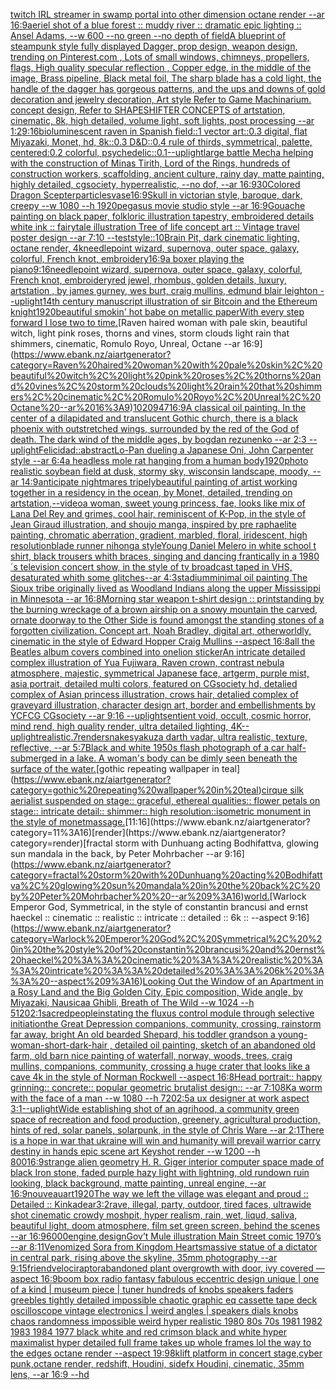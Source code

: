 [twitch IRL streamer in swamp portal into other dimension octane render --ar 16:9](https://www.ebank.nz/aiartgenerator?category=twitch%20IRL%20streamer%20in%20swamp%20portal%20into%20other%20dimension%20octane%20render%20--ar%2016%3A9)[aeriel shot of a blue forest :: muddy river :: dramatic epic lighting :: Ansel Adams, --w 600 --no green --no depth of field](https://www.ebank.nz/aiartgenerator?category=aeriel%20shot%20of%20a%20blue%20forest%20%3A%3A%20muddy%20river%20%3A%3A%20dramatic%20epic%20lighting%20%3A%3A%20Ansel%20Adams%2C%20--w%20600%20--no%20green%20--no%20depth%20of%20field)[A blueprint of steampunk style fully displayed Dagger, prop design, weapon design,  trending on Pinterest.com , Lots of small windows, chimneys, propellers, flags, High quality specular reflection ,  Copper  edge, in the middle of the image, Brass pipeline,  Black metal foil,  The sharp blade has a cold light, the handle of the dagger has gorgeous patterns, and the ups and downs of gold decoration and jewelry decoration, Art style Refer to Game Machinarium.  concept design, Refer to SHAPESHIFTER CONCEPTS  of artstation, cinematic,  8k, high detailed,  volume light,  soft lights,  post processing    --ar 1:2](https://www.ebank.nz/aiartgenerator?category=A%20blueprint%20of%20steampunk%20style%20fully%20displayed%20Dagger%2C%20prop%20design%2C%20weapon%20design%2C%20%20trending%20on%20Pinterest.com%20%2C%20Lots%20of%20small%20windows%2C%20chimneys%2C%20propellers%2C%20flags%2C%20High%20quality%20specular%20reflection%20%2C%20%20Copper%20%20edge%2C%20in%20the%20middle%20of%20the%20image%2C%20Brass%20pipeline%2C%20%20Black%20metal%20foil%2C%20%20The%20sharp%20blade%20has%20a%20cold%20light%2C%20the%20handle%20of%20the%20dagger%20has%20gorgeous%20patterns%2C%20and%20the%20ups%20and%20downs%20of%20gold%20decoration%20and%20jewelry%20decoration%2C%20Art%20style%20Refer%20to%20Game%20Machinarium.%20%20concept%20design%2C%20Refer%20to%20SHAPESHIFTER%20CONCEPTS%20%20of%20artstation%2C%20cinematic%2C%20%208k%2C%20high%20detailed%2C%20%20volume%20light%2C%20%20soft%20lights%2C%20%20post%20processing%20%20%20%20--ar%201%3A2)[9:16](https://www.ebank.nz/aiartgenerator?category=9%3A16)[bioluminescent raven in Spanish field::1 vector art::0.3 digital, flat Miyazaki, Monet, hd, 8k::0.3 D&D::0.4 rule of thirds, symmetrical, palette, centered:0.2 colorful, psychedelic::0.1](https://www.ebank.nz/aiartgenerator?category=bioluminescent%20raven%20in%20Spanish%20field%3A%3A1%20vector%20art%3A%3A0.3%20digital%2C%20flat%20Miyazaki%2C%20Monet%2C%20hd%2C%208k%3A%3A0.3%20D%26D%3A%3A0.4%20rule%20of%20thirds%2C%20symmetrical%2C%20palette%2C%20centered%3A0.2%20colorful%2C%20psychedelic%3A%3A0.1)[--uplight](https://www.ebank.nz/aiartgenerator?category=--uplight)[large battle Mecha helping with the construction of Minas Tirith, Lord of the Rings, hundreds of construction workers, scaffolding, ancient culture, rainy day, matte painting, highly detailed, cgsociety, hyperrealistic, --no dof, --ar 16:9](https://www.ebank.nz/aiartgenerator?category=large%20battle%20Mecha%20helping%20with%20the%20construction%20of%20Minas%20Tirith%2C%20Lord%20of%20the%20Rings%2C%20hundreds%20of%20construction%20workers%2C%20scaffolding%2C%20ancient%20culture%2C%20rainy%20day%2C%20matte%20painting%2C%20highly%20detailed%2C%20cgsociety%2C%20hyperrealistic%2C%20--no%20dof%2C%20--ar%2016%3A9)[30](https://www.ebank.nz/aiartgenerator?category=30)[Colored Dragon Scepter](https://www.ebank.nz/aiartgenerator?category=Colored%20Dragon%20Scepter)[particles](https://www.ebank.nz/aiartgenerator?category=particles)[vase](https://www.ebank.nz/aiartgenerator?category=vase)[16:9](https://www.ebank.nz/aiartgenerator?category=16%3A9)[Skull in victorian style, baroque, dark, creepy --w 1080 --h 1920](https://www.ebank.nz/aiartgenerator?category=Skull%20in%20victorian%20style%2C%20baroque%2C%20dark%2C%20creepy%20--w%201080%20--h%201920)[pegasus movie studio style --ar 16:9](https://www.ebank.nz/aiartgenerator?category=pegasus%20movie%20studio%20style%20--ar%2016%3A9)[Gouache painting on black paper, folkloric illustration tapestry, embroidered details white ink :: fairytale illustration Tree of life concept art :: Vintage travel poster design --ar 7:10 --test](https://www.ebank.nz/aiartgenerator?category=Gouache%20painting%20on%20black%20paper%2C%20folkloric%20illustration%20tapestry%2C%20embroidered%20details%20white%20ink%20%3A%3A%20fairytale%20illustration%20Tree%20of%20life%20concept%20art%20%3A%3A%20Vintage%20travel%20poster%20design%20--ar%207%3A10%20--test)[style::10](https://www.ebank.nz/aiartgenerator?category=style%3A%3A10)[Brain Pit, dark cinematic lighting, octane render, 4k](https://www.ebank.nz/aiartgenerator?category=Brain%20Pit%2C%20dark%20cinematic%20lighting%2C%20octane%20render%2C%204k)[needlepoint wizard, supernova, outer space, galaxy, colorful, French knot, embroidery](https://www.ebank.nz/aiartgenerator?category=needlepoint%20wizard%2C%20supernova%2C%20outer%20space%2C%20galaxy%2C%20colorful%2C%20French%20knot%2C%20embroidery)[16:9](https://www.ebank.nz/aiartgenerator?category=16%3A9)[a boxer playing the piano](https://www.ebank.nz/aiartgenerator?category=a%20boxer%20playing%20the%20piano)[9:16](https://www.ebank.nz/aiartgenerator?category=9%3A16)[needlepoint wizard, supernova, outer space, galaxy, colorful, French knot, embroidery](https://www.ebank.nz/aiartgenerator?category=needlepoint%20wizard%2C%20supernova%2C%20outer%20space%2C%20galaxy%2C%20colorful%2C%20French%20knot%2C%20embroidery)[red jewel, rhombus, golden details, luxury, artstation , by james gurney, wes burt, craig mullins, edmund blair leighton  --uplight](https://www.ebank.nz/aiartgenerator?category=red%20jewel%2C%20rhombus%2C%20golden%20details%2C%20luxury%2C%20artstation%20%2C%20by%20james%20gurney%2C%20wes%20burt%2C%20craig%20mullins%2C%20edmund%20blair%20leighton%20%20--uplight)[14th century manuscript illustration of sir Bitcoin and the Ethereum knight](https://www.ebank.nz/aiartgenerator?category=14th%20century%20manuscript%20illustration%20of%20sir%20Bitcoin%20and%20the%20Ethereum%20knight)[1920](https://www.ebank.nz/aiartgenerator?category=1920)[beautiful smokin' hot babe on metallic paper](https://www.ebank.nz/aiartgenerator?category=beautiful%20smokin%27%20hot%20babe%20on%20metallic%20paper)[With every step forward I lose two to time.](https://www.ebank.nz/aiartgenerator?category=With%20every%20step%20forward%20I%20lose%20two%20to%20time.)[Raven haired woman with pale skin, beautiful witch, light pink roses, thorns and vines, storm clouds light rain that shimmers, cinematic, Romulo Royo, Unreal, Octane --ar 16:9](https://www.ebank.nz/aiartgenerator?category=Raven%20haired%20woman%20with%20pale%20skin%2C%20beautiful%20witch%2C%20light%20pink%20roses%2C%20thorns%20and%20vines%2C%20storm%20clouds%20light%20rain%20that%20shimmers%2C%20cinematic%2C%20Romulo%20Royo%2C%20Unreal%2C%20Octane%20--ar%2016%3A9)[1020947](https://www.ebank.nz/aiartgenerator?category=1020947)[16:9](https://www.ebank.nz/aiartgenerator?category=16%3A9)[A classical oil painting. In the center of a dilapidated and translucent Gothic church, there is a black phoenix with outstretched wings, surrounded by the red of the God of death. The dark wind of the middle ages, by bogdan rezunenko --ar 2:3 --uplight](https://www.ebank.nz/aiartgenerator?category=A%20classical%20oil%20painting.%20In%20the%20center%20of%20a%20dilapidated%20and%20translucent%20Gothic%20church%2C%20there%20is%20a%20black%20phoenix%20with%20outstretched%20wings%2C%20surrounded%20by%20the%20red%20of%20the%20God%20of%20death.%20The%20dark%20wind%20of%20the%20middle%20ages%2C%20by%20bogdan%20rezunenko%20--ar%202%3A3%20--uplight)[Felicidad::abstract](https://www.ebank.nz/aiartgenerator?category=Felicidad%3A%3Aabstract)[Lo-Pan dueling a Japanese Oni, John Carpenter style --ar 6:4](https://www.ebank.nz/aiartgenerator?category=Lo-Pan%20dueling%20a%20Japanese%20Oni%2C%20John%20Carpenter%20style%20--ar%206%3A4)[a headless mole rat hanging from a human body](https://www.ebank.nz/aiartgenerator?category=a%20headless%20mole%20rat%20hanging%20from%20a%20human%20body)[1920](https://www.ebank.nz/aiartgenerator?category=1920)[photo realistic soybean field at dusk, stormy sky, wisconsin landscape, moody, --ar 14:9](https://www.ebank.nz/aiartgenerator?category=photo%20realistic%20soybean%20field%20at%20dusk%2C%20stormy%20sky%2C%20wisconsin%20landscape%2C%20moody%2C%20--ar%2014%3A9)[anticipate nightmares tripely](https://www.ebank.nz/aiartgenerator?category=anticipate%20nightmares%20tripely)[beautiful painting of artist working together in a residency in the ocean, by Monet, detailed, trending on artstation,](https://www.ebank.nz/aiartgenerator?category=beautiful%20painting%20of%20artist%20working%20together%20in%20a%20residency%20in%20the%20ocean%2C%20by%20Monet%2C%20detailed%2C%20trending%20on%20artstation%2C)[--video](https://www.ebank.nz/aiartgenerator?category=--video)[a woman, sweet young princess, fae, looks like mix of Lana Del Rey and grimes, cool hair, reminiscent of K-Pop, in the style of Jean Giraud illustration, and shoujo manga, inspired by pre raphaelite painting, chromatic aberration, gradient, marbled, floral, iridescent, high resolution](https://www.ebank.nz/aiartgenerator?category=a%20woman%2C%20sweet%20young%20princess%2C%20fae%2C%20looks%20like%20mix%20of%20Lana%20Del%20Rey%20and%20grimes%2C%20cool%20hair%2C%20reminiscent%20of%20K-Pop%2C%20in%20the%20style%20of%20Jean%20Giraud%20illustration%2C%20and%20shoujo%20manga%2C%20inspired%20by%20pre%20raphaelite%20painting%2C%20chromatic%20aberration%2C%20gradient%2C%20marbled%2C%20floral%2C%20iridescent%2C%20high%20resolution)[blade runner nihonga style](https://www.ebank.nz/aiartgenerator?category=blade%20runner%20nihonga%20style)[Young Daniel Melero in white school t shirt, black trousers whith braces, singing and dancing frantically in a 1980´s television concert show, in the style of tv broadcast taped in VHS, desaturated whith some glitches--ar 4:3](https://www.ebank.nz/aiartgenerator?category=Young%20Daniel%20Melero%20in%20white%20school%20t%20shirt%2C%20black%20trousers%20whith%20braces%2C%20singing%20and%20dancing%20frantically%20in%20a%201980%C2%B4s%20television%20concert%20show%2C%20in%20the%20style%20of%20tv%20broadcast%20taped%20in%20VHS%2C%20desaturated%20whith%20some%20glitches--ar%204%3A3)[stadium](https://www.ebank.nz/aiartgenerator?category=stadium)[minimal oil painting The Sioux tribe originally lived as Woodland Indians along the upper Mississippi in Minnesota --ar 16:8](https://www.ebank.nz/aiartgenerator?category=minimal%20oil%20painting%20The%20Sioux%20tribe%20originally%20lived%20as%20Woodland%20Indians%20along%20the%20upper%20Mississippi%20in%20Minnesota%20--ar%2016%3A8)[Morning star weapon t-shirt design :: print](https://www.ebank.nz/aiartgenerator?category=Morning%20star%20weapon%20t-shirt%20design%20%3A%3A%20print)[standing by the burning wreckage of a brown airship on a snowy mountain the carved, ornate doorway to the Other Side is found amongst the standing stones of a forgotten civilization. Concept art, Noah Bradley, digital art, otherworldly, cinematic in the style of Edward Hopper Craig Mullins --aspect 16:8](https://www.ebank.nz/aiartgenerator?category=standing%20by%20the%20burning%20wreckage%20of%20a%20brown%20airship%20on%20a%20snowy%20mountain%20the%20carved%2C%20ornate%20doorway%20to%20the%20Other%20Side%20is%20found%20amongst%20the%20standing%20stones%20of%20a%20forgotten%20civilization.%20Concept%20art%2C%20Noah%20Bradley%2C%20digital%20art%2C%20otherworldly%2C%20cinematic%20in%20the%20style%20of%20Edward%20Hopper%20Craig%20Mullins%20--aspect%2016%3A8)[all the Beatles album covers combined into one](https://www.ebank.nz/aiartgenerator?category=all%20the%20Beatles%20album%20covers%20combined%20into%20one)[lion sticker](https://www.ebank.nz/aiartgenerator?category=lion%20sticker)[An intricate detailed complex illustration of Yua Fujiwara, Raven crown, contrast nebula atmosphere, majestic, symmetrical Japanese face, artgerm, purple mist, asia portrait, detailed multi colors, featured on CGsociety hd, detalied complex of Asian princess illustration, crows hair, detalied complex of graveyard illustration, character design art, border and embellishments by YCFCG CGsociety --ar 9:16 --uplight](https://www.ebank.nz/aiartgenerator?category=An%20intricate%20detailed%20complex%20illustration%20of%20Yua%20Fujiwara%2C%20Raven%20crown%2C%20contrast%20nebula%20atmosphere%2C%20majestic%2C%20symmetrical%20Japanese%20face%2C%20artgerm%2C%20purple%20mist%2C%20asia%20portrait%2C%20detailed%20multi%20colors%2C%20featured%20on%20CGsociety%20hd%2C%20detalied%20complex%20of%20Asian%20princess%20illustration%2C%20crows%20hair%2C%20detalied%20complex%20of%20graveyard%20illustration%2C%20character%20design%20art%2C%20border%20and%20embellishments%20by%20YCFCG%20CGsociety%20--ar%209%3A16%20--uplight)[sentient void, occult, cosmic horror, mind rend, high quality render, ultra detailed lighting, 4K](https://www.ebank.nz/aiartgenerator?category=sentient%20void%2C%20occult%2C%20cosmic%20horror%2C%20mind%20rend%2C%20high%20quality%20render%2C%20ultra%20detailed%20lighting%2C%204K)[--uplight](https://www.ebank.nz/aiartgenerator?category=--uplight)[realistic](https://www.ebank.nz/aiartgenerator?category=realistic)[.7](https://www.ebank.nz/aiartgenerator?category=.7)[render](https://www.ebank.nz/aiartgenerator?category=render)[snakes](https://www.ebank.nz/aiartgenerator?category=snakes)[yakuza darth vadar, ultra realistic, texture, reflective, --ar 5:7](https://www.ebank.nz/aiartgenerator?category=yakuza%20darth%20vadar%2C%20ultra%20realistic%2C%20texture%2C%20reflective%2C%20--ar%205%3A7)[Black and white 1950s flash photograph of a car half-submerged in a lake. A woman's body can be dimly seen beneath the surface of the water.](https://www.ebank.nz/aiartgenerator?category=Black%20and%20white%201950s%20flash%20photograph%20of%20a%20car%20half-submerged%20in%20a%20lake.%20A%20woman%27s%20body%20can%20be%20dimly%20seen%20beneath%20the%20surface%20of%20the%20water.)[gothic repeating wallpaper in teal](https://www.ebank.nz/aiartgenerator?category=gothic%20repeating%20wallpaper%20in%20teal)[cirque silk aerialist suspended on stage:: graceful, ethereal qualities:: flower petals on stage:: intricate detail:: shimmer:: high resolution::](https://www.ebank.nz/aiartgenerator?category=cirque%20silk%20aerialist%20suspended%20on%20stage%3A%3A%20graceful%2C%20ethereal%20qualities%3A%3A%20flower%20petals%20on%20stage%3A%3A%20intricate%20detail%3A%3A%20shimmer%3A%3A%20high%20resolution%3A%3A)[isometric monument in the style of monet](https://www.ebank.nz/aiartgenerator?category=isometric%20monument%20in%20the%20style%20of%20monet)[massage.](https://www.ebank.nz/aiartgenerator?category=massage.)[11:16](https://www.ebank.nz/aiartgenerator?category=11%3A16)[render](https://www.ebank.nz/aiartgenerator?category=render)[fractal storm with Dunhuang acting Bodhifattva, glowing sun mandala in the back, by Peter Mohrbacher  --ar 9:16](https://www.ebank.nz/aiartgenerator?category=fractal%20storm%20with%20Dunhuang%20acting%20Bodhifattva%2C%20glowing%20sun%20mandala%20in%20the%20back%2C%20by%20Peter%20Mohrbacher%20%20--ar%209%3A16)[world.](https://www.ebank.nz/aiartgenerator?category=world.)[Warlock Emperor God, Symmetrical,  in the style of constantin brancusi and ernst haeckel :: cinematic :: realistic :: intricate :: detailed :: 6k :: --aspect 9:16](https://www.ebank.nz/aiartgenerator?category=Warlock%20Emperor%20God%2C%20Symmetrical%2C%20%20in%20the%20style%20of%20constantin%20brancusi%20and%20ernst%20haeckel%20%3A%3A%20cinematic%20%3A%3A%20realistic%20%3A%3A%20intricate%20%3A%3A%20detailed%20%3A%3A%206k%20%3A%3A%20--aspect%209%3A16)[Looking Out the Window of an Apartment in a Rosy Land and the Big Golden City, Epic composition, Wide angle, by Miyazaki, Nausicaa Ghibli, Breath of The Wild --w 1024 --h 5120](https://www.ebank.nz/aiartgenerator?category=Looking%20Out%20the%20Window%20of%20an%20Apartment%20in%20a%20Rosy%20Land%20and%20the%20Big%20Golden%20City%2C%20Epic%20composition%2C%20Wide%20angle%2C%20by%20Miyazaki%2C%20Nausicaa%20Ghibli%2C%20Breath%20of%20The%20Wild%20--w%201024%20--h%205120)[2:1](https://www.ebank.nz/aiartgenerator?category=2%3A1)[sacred](https://www.ebank.nz/aiartgenerator?category=sacred)[people](https://www.ebank.nz/aiartgenerator?category=people)[instating the fluxus control module through selective initiation](https://www.ebank.nz/aiartgenerator?category=instating%20the%20fluxus%20control%20module%20through%20selective%20initiation)[the Great Depression  companions, community, crossing, rainstorm far away, bright An old bearded Shepard, his toddler grandson a young-woman-short-dark-hair , detailed oil painting, sketch of an abandoned old farm, old barn nice painting of waterfall, norway, woods, trees, craig mullins,  companions, community, crossing a huge crater that looks like a cave 4k in the style of Norman Rockwell --aspect 16:8](https://www.ebank.nz/aiartgenerator?category=the%20Great%20Depression%20%20companions%2C%20community%2C%20crossing%2C%20rainstorm%20far%20away%2C%20bright%20An%20old%20bearded%20Shepard%2C%20his%20toddler%20grandson%20a%20young-woman-short-dark-hair%20%2C%20detailed%20oil%20painting%2C%20sketch%20of%20an%20abandoned%20old%20farm%2C%20old%20barn%20nice%20painting%20of%20waterfall%2C%20norway%2C%20woods%2C%20trees%2C%20craig%20mullins%2C%20%20companions%2C%20community%2C%20crossing%20a%20huge%20crater%20that%20looks%20like%20a%20cave%204k%20in%20the%20style%20of%20Norman%20Rockwell%20--aspect%2016%3A8)[Head portrait:: happy grinning:: concrete:: popular geometric brutalist design:: --ar 7:10](https://www.ebank.nz/aiartgenerator?category=Head%20portrait%3A%3A%20happy%20grinning%3A%3A%20concrete%3A%3A%20popular%20geometric%20brutalist%20design%3A%3A%20--ar%207%3A10)[8K](https://www.ebank.nz/aiartgenerator?category=8K)[a worm with the face of a man --w 1080 --h 720](https://www.ebank.nz/aiartgenerator?category=a%20worm%20with%20the%20face%20of%20a%20man%20--w%201080%20--h%20720)[2:5](https://www.ebank.nz/aiartgenerator?category=2%3A5)[a ux designer at work aspect 3:1](https://www.ebank.nz/aiartgenerator?category=a%20ux%20designer%20at%20work%20aspect%203%3A1)[--uplight](https://www.ebank.nz/aiartgenerator?category=--uplight)[Wide establishing shot of an agrihood, a community green space of recreation and food production, greenery, agricultural production, hints of red, solar panels, solarpunk, in the style of Chris Ware --ar 2:1](https://www.ebank.nz/aiartgenerator?category=Wide%20establishing%20shot%20of%20an%20agrihood%2C%20a%20community%20green%20space%20of%20recreation%20and%20food%20production%2C%20greenery%2C%20agricultural%20production%2C%20hints%20of%20red%2C%20solar%20panels%2C%20solarpunk%2C%20in%20the%20style%20of%20Chris%20Ware%20--ar%202%3A1)[There is a hope in war that ukraine will win and humanity will prevail warrior carry destiny in hands epic scene art Keyshot render --w 1200 --h 800](https://www.ebank.nz/aiartgenerator?category=There%20is%20a%20hope%20in%20war%20that%20ukraine%20will%20win%20and%20humanity%20will%20prevail%20warrior%20carry%20destiny%20in%20hands%20epic%20scene%20art%20Keyshot%20render%20--w%201200%20--h%20800)[16:9](https://www.ebank.nz/aiartgenerator?category=16%3A9)[strange alien geometry H. R. Giger interior computer space made of black Iron stone, faded purple hazy light with lightning, old rundown ruin looking, black background, matte painting, unreal engine, --ar 16:9](https://www.ebank.nz/aiartgenerator?category=strange%20alien%20geometry%20H.%20R.%20Giger%20interior%20computer%20space%20made%20of%20black%20Iron%20stone%2C%20faded%20purple%20hazy%20light%20with%20lightning%2C%20old%20rundown%20ruin%20looking%2C%20black%20background%2C%20matte%20painting%2C%20unreal%20engine%2C%20--ar%2016%3A9)[nouveau](https://www.ebank.nz/aiartgenerator?category=nouveau)[art](https://www.ebank.nz/aiartgenerator?category=art)[1920](https://www.ebank.nz/aiartgenerator?category=1920)[The way we left the village was elegant and proud :: Detailed :: Kinkade](https://www.ebank.nz/aiartgenerator?category=The%20way%20we%20left%20the%20village%20was%20elegant%20and%20proud%20%3A%3A%20Detailed%20%3A%3A%20Kinkade)[ar3:2](https://www.ebank.nz/aiartgenerator?category=ar3%3A2)[rave, illegal, party, outdoor, tired faces, ultrawide shot cinematic crowdy moshpit, hyper realism, rain, wet, liqud, saliva, beautiful light, doom atmosphere, film set green screen, behind the scenes --ar 16:9](https://www.ebank.nz/aiartgenerator?category=rave%2C%20illegal%2C%20party%2C%20outdoor%2C%20tired%20faces%2C%20ultrawide%20shot%20cinematic%20crowdy%20moshpit%2C%20hyper%20realism%2C%20rain%2C%20wet%2C%20liqud%2C%20saliva%2C%20beautiful%20light%2C%20doom%20atmosphere%2C%20film%20set%20green%20screen%2C%20behind%20the%20scenes%20--ar%2016%3A9)[6000](https://www.ebank.nz/aiartgenerator?category=6000)[engine,](https://www.ebank.nz/aiartgenerator?category=engine%2C)[design](https://www.ebank.nz/aiartgenerator?category=design)[Gov’t Mule illustration Main Street comic 1970’s --ar 8:11](https://www.ebank.nz/aiartgenerator?category=Gov%E2%80%99t%20Mule%20illustration%20Main%20Street%20comic%201970%E2%80%99s%20--ar%208%3A11)[Venomized Sora from Kingdom Hearts](https://www.ebank.nz/aiartgenerator?category=Venomized%20Sora%20from%20Kingdom%20Hearts)[massive statue of a dictator in central park, rising above the skyline, 35mm photography --ar 9:15](https://www.ebank.nz/aiartgenerator?category=massive%20statue%20of%20a%20dictator%20in%20central%20park%2C%20rising%20above%20the%20skyline%2C%2035mm%20photography%20--ar%209%3A15)[friend](https://www.ebank.nz/aiartgenerator?category=friend)[velociraptor](https://www.ebank.nz/aiartgenerator?category=velociraptor)[abandoned plant overgrowth with door, ivy covered —aspect 16:9](https://www.ebank.nz/aiartgenerator?category=abandoned%20plant%20overgrowth%20with%20door%2C%20ivy%20covered%20%E2%80%94aspect%2016%3A9)[boom box radio fantasy fabulous eccentric design unique | one of a kind | museum piece | tuner hundreds of knobs speakers faders greebles  tightly detailed impossible chaotic graphic eq cassette tape deck oscilloscope vintage electronics | weird angles | speakers dials knobs chaos randomness impossible weird hyper realistic 1980 80s 70s 1981 1982 1983 1984 1977 black white and red  crimson  black and white  hyper maximalist hyper detailed full frame takes up whole frames lol the way to the edges octane render --aspect 19:9](https://www.ebank.nz/aiartgenerator?category=boom%20box%20radio%20fantasy%20fabulous%20eccentric%20design%20unique%20%7C%20one%20of%20a%20kind%20%7C%20museum%20piece%20%7C%20tuner%20hundreds%20of%20knobs%20speakers%20faders%20greebles%20%20tightly%20detailed%20impossible%20chaotic%20graphic%20eq%20cassette%20tape%20deck%20oscilloscope%20vintage%20electronics%20%7C%20weird%20angles%20%7C%20speakers%20dials%20knobs%20chaos%20randomness%20impossible%20weird%20hyper%20realistic%201980%2080s%2070s%201981%201982%201983%201984%201977%20black%20white%20and%20red%20%20crimson%20%20black%20and%20white%20%20hyper%20maximalist%20hyper%20detailed%20full%20frame%20takes%20up%20whole%20frames%20lol%20the%20way%20to%20the%20edges%20octane%20render%20--aspect%2019%3A9)[8k](https://www.ebank.nz/aiartgenerator?category=8k)[lift platform in concert stage,cyber punk,octane render, redshift, Houdini, sidefx Houdini, cinematic, 35mm lens, --ar 16:9 --hd](https://www.ebank.nz/aiartgenerator?category=lift%20platform%20in%20concert%20stage%2Ccyber%20punk%2Coctane%20render%2C%20redshift%2C%20Houdini%2C%20sidefx%20Houdini%2C%20cinematic%2C%2035mm%20lens%2C%20--ar%2016%3A9%20--hd)